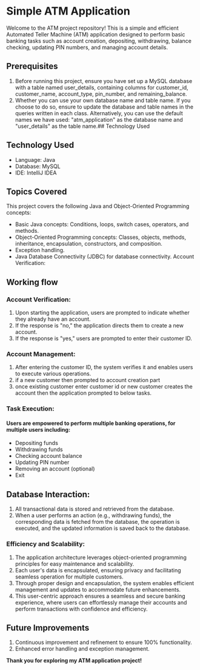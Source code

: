 
# Simple ATM Application
Welcome to the ATM project repository! This is a simple and efficient Automated Teller Machine (ATM) application designed to perform basic banking tasks such as account creation, depositing, withdrawing, balance checking, updating PIN numbers, and managing account details.

## Prerequisites
1. Before running this project, ensure you have set up a MySQL database with a table named user_details, containing columns for customer_id, customer_name, account_type, pin_number, and remaining_balance.
2. Whether you can use your own database name and table name. If you choose to do so, ensure to update the database and table names in the queries written in each class. Alternatively, you can use the default names we have used: "atm_application" as the database name and "user_details" as the table name.## Technology Used

## Technology Used
+ Language: Java
+ Database: MySQL
+ IDE: IntelliJ IDEA

## Topics Covered
This project covers the following Java and Object-Oriented Programming concepts:

+ Basic Java concepts: Conditions, loops, switch cases, operators, and methods.
+ Object-Oriented Programming concepts: Classes, objects, methods, inheritance, encapsulation, constructors, and composition.
+ Exception handling.
+ Java Database Connectivity (JDBC) for database connectivity.
Account Verification:

## Working flow

### Account Verification:

1. Upon starting the application, users are prompted to indicate whether they already have an account.
2. If the response is "no," the application directs them to create a new account.
3. If the response is "yes," users are prompted to enter their customer ID.

### Account Management:

1. After entering the customer ID, the system verifies it and enables users to execute various operations.
2. if a new customer then prompted to account creation part
3. once existing customer enter customer id or new customer creates the account then the application prompted to below tasks.

### Task Execution:

#### Users are empowered to perform multiple banking operations, for multiple users including:

+ Depositing funds
+ Withdrawing funds
+ Checking account balance
+ Updating PIN number
+ Removing an account (optional)
+ Exit
 
## Database Interaction:

1. All transactional data is stored and retrieved from the database.
2. When a user performs an action (e.g., withdrawing funds), the corresponding data is fetched from the database, the operation is executed, and the updated information is saved back to the database.

### Efficiency and Scalability:

1. The application architecture leverages object-oriented programming principles for easy maintenance and scalability.
2. Each user's data is encapsulated, ensuring privacy and facilitating seamless operation for multiple customers.
3. Through proper design and encapsulation, the system enables efficient management and updates to accommodate future enhancements.
4. This user-centric approach ensures a seamless and secure banking experience, where users can effortlessly manage their accounts and perform transactions with confidence and efficiency.
   
## Future Improvements
1. Continuous improvement and refinement to ensure 100% functionality.
2. Enhanced error handling and exception management.
  
**Thank you for exploring my ATM application project!**
